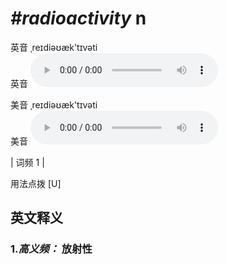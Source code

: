 # ***\#radioactivity*** n
英音 ˌreɪdiəʊæk'tɪvəti  
英音
<audio src="./media/radioactivity-B.aac" controls="controls"></audio>

美音 ˌreɪdiəʊæk'tɪvəti  
美音
<audio src="./media/radioactivity.aac" controls="controls"></audio>



| 词频 1 |  

用法点拨  [U]

英文释义
---
### 1.*高义频：* **放射性**  


